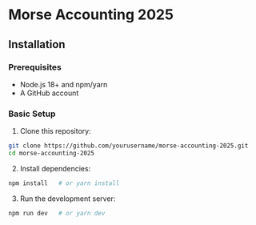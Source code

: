# Morse Accounting 2025

## Installation

### Prerequisites
- Node.js 18+ and npm/yarn
- A GitHub account

### Basic Setup

1. Clone this repository:
```bash
git clone https://github.com/yourusername/morse-accounting-2025.git
cd morse-accounting-2025
```

2. Install dependencies:
```bash
npm install   # or yarn install
```

3. Run the development server:
```bash
npm run dev   # or yarn dev
```
